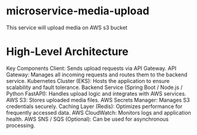 # microservice-media-upload
This service will upload media on AWS s3 bucket

# High-Level Architecture
Key Components
Client: Sends upload requests via API Gateway.
API Gateway: Manages all incoming requests and routes them to the backend service.
Kubernetes Cluster (EKS): Hosts the application to ensure scalability and fault tolerance.
Backend Service (Spring Boot / Node.js / Python FastAPI): Handles upload logic and integrates with AWS services.
AWS S3: Stores uploaded media files.
AWS Secrets Manager: Manages S3 credentials securely.
Caching Layer (Redis): Optimizes performance for frequently accessed data.
AWS CloudWatch: Monitors logs and application health.
AWS SNS / SQS (Optional): Can be used for asynchronous processing.

